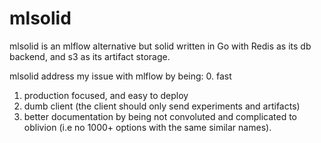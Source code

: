 # mlsolid
mlsolid is an mlflow alternative but solid written in Go with Redis as its db backend, and s3 as its artifact storage.

mlsolid address my issue with mlflow by being:
0. fast
1. production focused, and easy to deploy
2. dumb client (the client should only send experiments and artifacts)
3. better documentation by being not convoluted and complicated to oblivion (i.e no 1000+ options with the same similar names).
